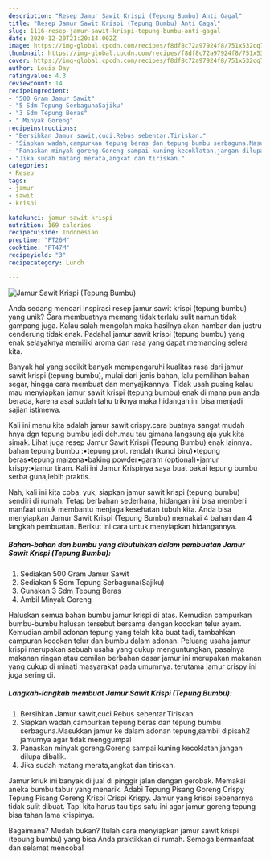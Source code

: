 ```yaml
---
description: "Resep Jamur Sawit Krispi (Tepung Bumbu) Anti Gagal"
title: "Resep Jamur Sawit Krispi (Tepung Bumbu) Anti Gagal"
slug: 1116-resep-jamur-sawit-krispi-tepung-bumbu-anti-gagal
date: 2020-12-20T21:20:14.002Z
image: https://img-global.cpcdn.com/recipes/f8df8c72a97924f8/751x532cq70/jamur-sawit-krispi-tepung-bumbu-foto-resep-utama.jpg
thumbnail: https://img-global.cpcdn.com/recipes/f8df8c72a97924f8/751x532cq70/jamur-sawit-krispi-tepung-bumbu-foto-resep-utama.jpg
cover: https://img-global.cpcdn.com/recipes/f8df8c72a97924f8/751x532cq70/jamur-sawit-krispi-tepung-bumbu-foto-resep-utama.jpg
author: Louis Day
ratingvalue: 4.3
reviewcount: 14
recipeingredient:
- "500 Gram Jamur Sawit"
- "5 Sdm Tepung SerbagunaSajiku"
- "3 Sdm Tepung Beras"
- " Minyak Goreng"
recipeinstructions:
- "Bersihkan Jamur sawit,cuci.Rebus sebentar.Tiriskan."
- "Siapkan wadah,campurkan tepung beras dan tepung bumbu serbaguna.Masukkan jamur ke dalam adonan tepung,sambil dipisah2 jamurnya agar tidak menggumpal"
- "Panaskan minyak goreng.Goreng sampai kuning kecoklatan,jangan dilupa dibalik."
- "Jika sudah matang merata,angkat dan tiriskan."
categories:
- Resep
tags:
- jamur
- sawit
- krispi

katakunci: jamur sawit krispi 
nutrition: 169 calories
recipecuisine: Indonesian
preptime: "PT26M"
cooktime: "PT47M"
recipeyield: "3"
recipecategory: Lunch

---
```



![Jamur Sawit Krispi (Tepung Bumbu)](https://img-global.cpcdn.com/recipes/f8df8c72a97924f8/751x532cq70/jamur-sawit-krispi-tepung-bumbu-foto-resep-utama.jpg)

Anda sedang mencari inspirasi resep jamur sawit krispi (tepung bumbu) yang unik? Cara membuatnya memang tidak terlalu sulit namun tidak gampang juga. Kalau salah mengolah maka hasilnya akan hambar dan justru cenderung tidak enak. Padahal jamur sawit krispi (tepung bumbu) yang enak selayaknya memiliki aroma dan rasa yang dapat memancing selera kita.

Banyak hal yang sedikit banyak mempengaruhi kualitas rasa dari jamur sawit krispi (tepung bumbu), mulai dari jenis bahan, lalu pemilihan bahan segar, hingga cara membuat dan menyajikannya. Tidak usah pusing kalau mau menyiapkan jamur sawit krispi (tepung bumbu) enak di mana pun anda berada, karena asal sudah tahu triknya maka hidangan ini bisa menjadi sajian istimewa.

Kali ini menu kita adalah jamur sawit crispy.cara buatnya sangat mudah hnya dgn tepung bumbu jadi deh.mau tau gimana langsung aja yuk kita simak. Lihat juga resep Jamur Sawit Krispi (Tepung Bumbu) enak lainnya. bahan tepung bumbu :•tepung prot. rendah (kunci biru)•tepung beras•tepung maizena•baking powder•garam (optional)•jamur krispy:•jamur tiram. Kali ini Jamur Krispinya saya buat pakai tepung bumbu serba guna,lebih praktis.


Nah, kali ini kita coba, yuk, siapkan jamur sawit krispi (tepung bumbu) sendiri di rumah. Tetap berbahan sederhana, hidangan ini bisa memberi manfaat untuk membantu menjaga kesehatan tubuh kita. Anda bisa menyiapkan Jamur Sawit Krispi (Tepung Bumbu) memakai 4 bahan dan 4 langkah pembuatan. Berikut ini cara untuk menyiapkan hidangannya.

<!--inarticleads1-->

##### Bahan-bahan dan bumbu yang dibutuhkan dalam pembuatan Jamur Sawit Krispi (Tepung Bumbu):

1. Sediakan 500 Gram Jamur Sawit
1. Sediakan 5 Sdm Tepung Serbaguna(Sajiku)
1. Gunakan 3 Sdm Tepung Beras
1. Ambil  Minyak Goreng


Haluskan semua bahan bumbu jamur krispi di atas. Kemudian campurkan bumbu-bumbu halusan tersebut bersama dengan kocokan telur ayam. Kemudian ambil adonan tepung yang telah kita buat tadi, tambahkan campuran kocokan telur dan bumbu dalam adonan. Peluang usaha jamur krispi merupakan sebuah usaha yang cukup menguntungkan, pasalnya makanan ringan atau cemilan berbahan dasar jamur ini merupakan makanan yang cukup di minati masyarakat pada umumnya. terutama jamur crispy ini juga sering di. 

<!--inarticleads2-->

##### Langkah-langkah membuat Jamur Sawit Krispi (Tepung Bumbu):

1. Bersihkan Jamur sawit,cuci.Rebus sebentar.Tiriskan.
1. Siapkan wadah,campurkan tepung beras dan tepung bumbu serbaguna.Masukkan jamur ke dalam adonan tepung,sambil dipisah2 jamurnya agar tidak menggumpal
1. Panaskan minyak goreng.Goreng sampai kuning kecoklatan,jangan dilupa dibalik.
1. Jika sudah matang merata,angkat dan tiriskan.


Jamur kriuk ini banyak di jual di pinggir jalan dengan gerobak. Memakai aneka bumbu tabur yang menarik. Adabi Tepung Pisang Goreng Crispy Tepung Pisang Goreng Krispi Crispi Krispy. Jamur yang krispi sebenarnya tidak sulit dibuat. Tapi kita harus tau tips satu ini agar jamur goreng tepung bisa tahan lama krispinya. 

Bagaimana? Mudah bukan? Itulah cara menyiapkan jamur sawit krispi (tepung bumbu) yang bisa Anda praktikkan di rumah. Semoga bermanfaat dan selamat mencoba!
